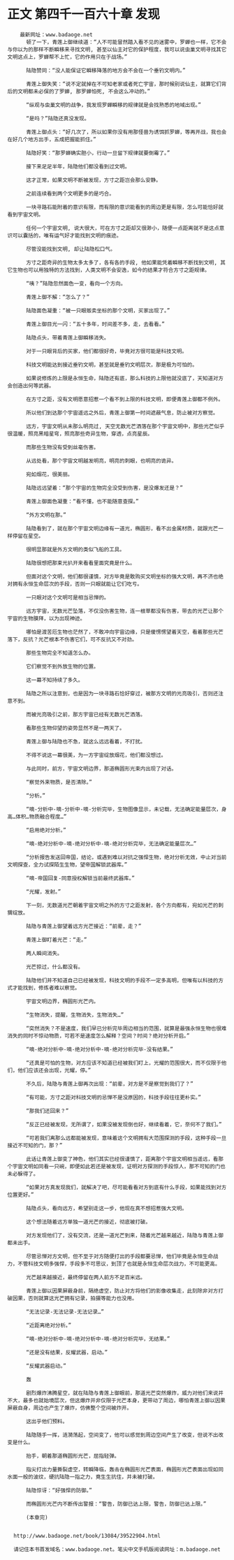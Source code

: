 # 正文 第四千一百六十章 发现
        最新网址：www.badaoge.net
          顿了一下，青莲上御继续道：“人不可能冒然踏入看不见的迷雾中，罗蝉也一样，它不会与你以为的那样不断瞬移来寻找文明, 甚至以仙主对它的保护程度，我可以说虫巢文明寻找其它文明这点上，罗蝉帮不上忙，它的作用只在于战场。”
      
          陆隐赞同：“没人能保证它瞬移降落的地方会不会在一个垂钓文明内。”
      
          青莲上御失笑：“说不定就掉在不可知老家或者死亡宇宙，那时候别说仙主，就算它们背后的文明都未必保的了罗蝉, 那罗蝉怕死, 不会这么冲动的。”
      
          “纵观与虫巢文明的战争，我发现罗蝉瞬移的规律就是会找熟悉的地域出现。”
      
          “是吗？”陆隐还真没发现。
      
          青莲上御点头：“好几次了，所以如果你没有用那怪兽为诱饵抓罗蝉，等再开战，我也会在好几个地方出手，五成把握能抓住。”
      
          陆隐好笑：“那罗蝉确实胆小，行动一旦留下规律就要倒霉了。”
      
          接下来足足半年，陆隐他们都没看到过文明。
      
          这才正常，如果文明不断被发现，方寸之距岂会那么安静。
      
          之前连续看到两个文明更多的是巧合。
      
          一块寻路石能附着的意识有限，而有限的意识能看到的周边更是有限，怎么可能恰好就看到宇宙文明。
      
          任何一个宇宙文明, 说大很大，可在方寸之距却又很渺小，随便一点距离就不是这点意识可以囊括的，唯有运气好才能找到文明的痕迹。
      
          尽管没能找到文明, 却让陆隐松口气。
      
          方寸之距奇异的生物太多太多了，各有各的手段, 他如果能凭着瞬移不断找到文明, 其它生物也可以用独特的方法找到，人类文明不会安逸，如今的结果才符合方寸之距规律。
      
          “咦？”陆隐忽然面色一变，看向一个方向。
      
          青莲上御不解：“怎么了？”
      
          陆隐面色凝重：“被一只眼贩卖坐标的那个文明，买家出现了。”
      
          青莲上御目光一闪：“五十多年，时间差不多，走，去看看。”
      
          陆隐点头，带着青莲上御瞬移消失。
      
          对于一只眼背后的买家，他们都很好奇，毕竟对方很可能是科技文明。
      
          科技文明能达到接近垂钓文明，甚至就是垂钓文明层次，那是极为可怕的。
      
          如果说修炼的上限是永恒生命，陆隐还有底，那么科技的上限他就没底了，天知道对方会创造出何等武器。
      
          在方寸之距，没有文明愿意招惹一个看不到上限的科技文明，即便青莲上御都不例外。
      
          所以他们到达那个宇宙遥远之外后，青莲上御第一时间遮蔽气息，防止被对方察觉。
      
          远方，宇宙文明从未那么明亮过, 天空无数光芒洒落在那个宇宙文明中，那些光芒似乎很温暖，照亮黑暗星穹，照亮那些奇异生物，穿透，点亮星辰。
      
          而那些生物没有受到丝毫伤害。
      
          从远处看，那个宇宙文明越发明亮，明亮的刺眼，也明亮的诡异。
      
          宛如烟花，很美丽。
      
          陆隐远远望着：“那个宇宙的生物完全没受到伤害，是没爆发还是？”
      
          青莲上御面色凝重：“看不懂，也不能随意查探。”
      
          “外方文明在那。”
      
          陆隐看到了，就在那个宇宙文明边缘有一道光，椭圆形，看不出金属材质，就跟光芒一样停留在星空。
      
          很明显那就是外方文明的类似飞船的工具。
      
          陆隐很想把那束光扒开来看看里面究竟是什么。
      
          但面对这个文明，他们都很谨慎，对方毕竟是敢购买文明坐标的强大文明，再不济也绝对拥有永恒生命层次的手段，否则一只眼就能让它们吃亏。
      
          一只眼对这个文明可是相当忌惮的。
      
          远方宇宙，无数光芒坠落，不仅没伤害生物，连一根草都没有伤害，带去的光芒让那个宇宙的生物膜拜，以为出现神迹。
      
          哪怕是渡苦厄生物也茫然了，不敢冲向宇宙边缘，只是傻愣愣望着天空，看着那些光芒落下，反抗？光芒根本不伤害它们，可不反抗又不对劲。
      
          那些生物完全不知道怎么办。
      
          它们察觉不到外放生物的位置。
      
          这一幕不知持续了多久。
      
          陆隐之所以注意到，也是因为一块寻路石恰好穿过，被那方文明的光亮吸引，否则还注意不到。
      
          而被光亮吸引之前，那方宇宙已经有无数光芒洒落。
      
          看那些生物仰望的姿势显然不是一两天了。
      
          青莲上御与陆隐也不急，就这么远远看着，不打扰。
      
          不得不说这一幕很美，为一方宇宙绽放烟花，他们都没想过。
      
          与此同时，前方，宇宙文明边界，那道椭圆形光束内出现了对话。
      
          “察觉外来物质，是否清除。”
      
          “分析。”
      
          “嘀-分析中-嘀-分析中-嘀-分析完毕，生物图像显示，未记载，无法确定能量层次，身高…体积…物质融合程度…”
      
          “启用绝对分析。”
      
          “嘀-绝对分析中-嘀-绝对分析中-嘀-绝对分析完毕，无法确定能量层次…”
      
          “分析报告发送回帝国，结论，或遇到难以对抗之强悍生物，绝对分析无效，中止对当前文明探查，全力试探陌生生物，望帝国解锁武器库。”
      
          “嘀-帝国回复-同意授权解锁当前最终武器库。”
      
          “光耀，发射。”
      
          下一刻，无数道光芒朝着宇宙文明之外的方寸之距发射，各个方向都有，宛如光芒的刺猬绽放。
      
          陆隐与青莲上御望着远方光芒接近：“前辈，走？”
      
          青莲上御盯着光芒：“走。”
      
          两人瞬间消失。
      
          光芒掠过，什么都没有。
      
          陆隐他们并不知道自己已经被发现，科技文明的手段不一定多高明，但唯有以科技的方式才能找到，修炼者难以察觉。
      
          宇宙文明边界，椭圆形光芒内。
      
          “生物消失，提醒，生物消失，生物消失…”
      
          “突然消失？不是速度，我们早已分析完毕周边相当的范围，就算是最强永恒生物也很难消失的同时不惊动物质，可若不是速度怎么解释？空间？时间？绝对分析开启。”
      
          “嘀-绝对分析中-嘀-绝对分析中-嘀-绝对分析完毕-没有结果。”
      
          “还真是可怕的生物，对方应该不知道已经被我们盯上，光耀的范围很大，而不仅限于他们，他们应该还会出现，光耀，停。”
      
          不久后，陆隐与青莲上御再次出现：“前辈，对方是不是察觉到我们了？”
      
          “有可能，方寸之距对科技文明的忌惮不是没原因的，科技手段往往更朴实。”
      
          “那我们还回来？”
      
          “反正已经被发现，无所谓了，如果没被发现倒也好，继续看着，它，奈何不了我们。”
      
          “可若我们离那么远都能被发现，意味着这个文明拥有大范围探测的手段，这种手段一旦接近不可知的门，那？”
      
          此话让青莲上御变了神色，他们其实已经很谨慎了，距离那个宇宙文明相当遥远，看那个宇宙文明如同看一只碗，即便如此若还是被发现，证明对方探测的手段惊人，那不可知的门也未必躲得了。
      
          “如果对方真发现我们，就解决了吧，尽可能看看对方到底有什么手段，如果能找到对方位置更好。”
      
          陆隐点头，看向远方，希望别走这一步，他现在真不想招惹强大文明。
      
          这个想法随着远方单独一道光芒的接近，彻底被打破。
      
          对方发现他们了，没有交流，还是一道光芒到来，随着光芒越来越近，陆隐与青莲上御都未出手。
      
          尽管忌惮对方文明，但不至于对方随便打出的手段都要忌惮，他们毕竟是永恒生命战力，不管科技文明多强悍，手段多不可思议，到顶了也就是永恒生命层次战力，不可能更高。
      
          光芒越来越接近，最终停留在两人前方不足百米远。
      
          青莲上御以因果屏蔽身前，隔绝虚空，防止对方将他们的影像收集走，此刻除非对方打破因果，否则就算这光芒拥有记录，拍摄等能力也没用。
      
          “无法记录-无法记录-无法记录…”
      
          “近距离绝对分析。”
      
          “嘀-绝对分析中-嘀-绝对分析中-嘀-绝对分析完毕，无结果。”
      
          “还是没有结果，反耀武器，启动。”
      
          “反耀武器启动。”
      
          轰
      
          剧烈爆炸沸腾星空，就在陆隐与青莲上御眼前，那道光芒突然爆炸，威力对他们来说并不大，最多也就始境层次，但这爆炸并非仅限于光芒本身，更带动了周边，哪怕青莲上御以因果屏蔽自身，周边也产生了爆炸，仿佛整个空间被炸开。
      
          这出乎他们预料。
      
          陆隐随手一挥，涟漪荡起，空间变了，他可以感觉到周边空间产生了改变，但说不出改变是什么。
      
          抬手，朝着那道椭圆形光芒，屈指轻弹。
      
          指尖打出力量撕裂虚空，转瞬降临，轰击在椭圆形光芒表面，椭圆形光芒表面出现如同水面一般的波纹，硬抗陆隐一指之力，竟生生抗住，并未被打破。
      
          陆隐惊讶：“好强悍的防御。”
      
          而椭圆形光芒内不断传出警报：“警告，防御已达上限，警告，防御已达上限。”
      
          (本章完)
      
      
      http://www.badaoge.net/book/13084/39522904.html
      
      请记住本书首发域名：www.badaoge.net。笔尖中文手机版阅读网址：m.badaoge.net